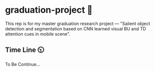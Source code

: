 # graduation-project :book:
This rep is for my master graduation research project — "Salient object detection and segmentation based on  CNN learned  visual BU and TD attention cues in mobile scene". 



## Time Line :clock1030:



To Be Continue...